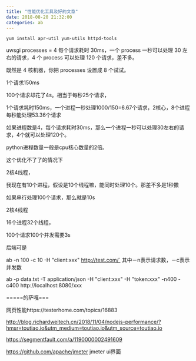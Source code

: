 ```yaml
---
title: "性能优化工具及好的文章"
date: 2018-08-20 21:32:00
categories: ab
---
```


```shell
yum install apr-util yum-utils httpd-tools
```

uwsgi processes = 4
每个请求耗时 30ms，一个 process 一秒可以处理 30 左右的请求，4 个 process 可以处理 120 个请求，差不多。

既然是 4 核机器，你把 processes 设置成 8 个试试。



1个请求150ms

100个请求却花了4s。相当于每秒25个请求，

1个请求耗时150ms，一个进程一秒处理1000/150=6.67个请求，2核心，8个进程每秒能处理53.36个请求

如果进程数是4，每个请求耗时30ms，那么一个进程一秒可以处理30左右的请求，4个就可以处理120个。

python进程数量一般是cpu核心数量的2倍。

这个优化不了了的情况下

2核4线程，

我现在有10个进程，假设是10个线程嘛，能同时处理10个。那差不多是1秒撒

如果串行处理100个请求，那么就是10s

2核4线程

16个进程32个线程，

100个请求100个并发需要3s

后端可是





ab -n 100 -c 10 -H "client:xxx" http://test.com/` 其中－n表示请求数，－c表示并发数

ab -p data.txt -T application/json -H "client:xxx" -H "token:xxx" -n400 -c400 http://localhost:8080/xxx



=====的萨嘎===



网页性能https://testerhome.com/topics/16883



http://blog.richardweitech.cn/2018/11/04/nodejs-performance/?hmsr=toutiao.io&utm_medium=toutiao.io&utm_source=toutiao.io

https://segmentfault.com/a/1190000002491609





https://github.com/apache/jmeter   jmeter ui界面

